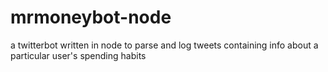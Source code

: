 # mrmoneybot-node
a twitterbot written in node to parse and log tweets containing info about a particular user's spending habits
